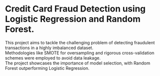 # Credit Card Fraud Detection using Logistic Regression and Random Forest. <br>
This project aims to tackle the challenging problem of detecting fraudulent transactions in a highly imbalanced dataset. <br>
Methodologies like SMOTE for oversampling and rigorous cross-validation schemes were employed to avoid data leakage. <br>
The project showcases the importance of model selection, with Random Forest outperforming Logistic Regression.
